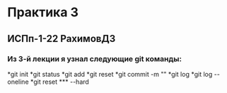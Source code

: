 # Практика 3
## ИСПп-1-22 РахимовДЗ
### Из 3-й лекции я узнал следующие git команды:

*git init
*git status
*git add
*git reset
*git commit -m ""
*git log
*git log --oneline
*git reset *** --hard

